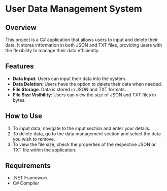 # User Data Management System

## Overview
This project is a C# application that allows users to input and delete their data. It stores information in both JSON and TXT files, providing users with the flexibility to manage their data efficiently.

## Features
- **Data Input**: Users can input their data into the system.
- **Data Deletion**: Users have the option to delete their data when needed.
- **File Storage**: Data is stored in JSON and TXT formats.
- **File Size Visibility**: Users can view the size of JSON and TXT files in bytes.

## How to Use
1. To input data, navigate to the input section and enter your details.
2. To delete data, go to the data management section and select the data you wish to remove.
3. To view the file size, check the properties of the respective JSON or TXT file within the application.

## Requirements
- .NET Framework
- C# Compiler
